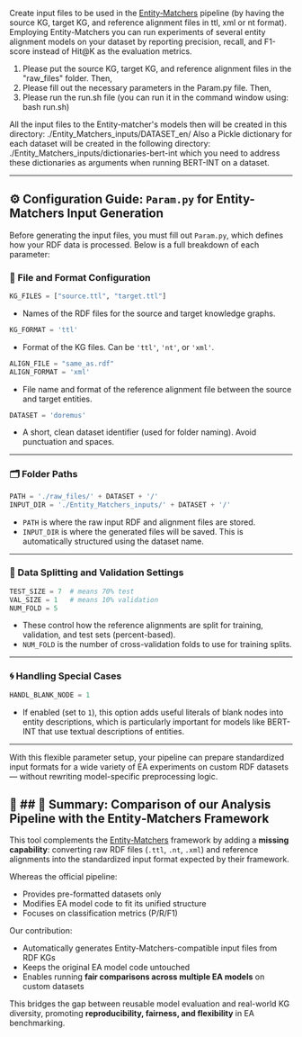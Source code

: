 Create input files to be used in the [Entity‑Matchers](https://github.com/epfl-dlab/entity-matchers) pipeline (by having the source KG, target KG, and reference alignment files in ttl, xml or nt format). Employing Entity-Matchers you can run experiments of several entity alignment models on your dataset by reporting precision, recall, and F1-score instead of Hit@K as the evaluation metrics.

1. Please put the source KG, target KG, and reference alignment files in the "raw_files" folder. Then,
2. Please fill out the necessary parameters in the Param.py file. Then,
3. Please run the run.sh file (you can run it in the command window using: bash run.sh) 

All the input files to the Entity-matcher's models then will be created in this directory: ./Entity_Matchers_inputs/DATASET_en/
Also a Pickle dictionary for each dataset will be created in the following directory: ./Entity_Matchers_inputs/dictionaries-bert-int which you need to address these dictionaries as arguments when running BERT-INT on a dataset.

---

## ⚙️ Configuration Guide: `Param.py` for Entity-Matchers Input Generation

Before generating the input files, you must fill out `Param.py`, which defines how your RDF data is processed. Below is a full breakdown of each parameter:

### 📂 File and Format Configuration
```python
KG_FILES = ["source.ttl", "target.ttl"]
```
- Names of the RDF files for the source and target knowledge graphs.

```python
KG_FORMAT = 'ttl'
```
- Format of the KG files. Can be `'ttl'`, `'nt'`, or `'xml'`.

```python
ALIGN_FILE = "same_as.rdf"
ALIGN_FORMAT = 'xml'
```
- File name and format of the reference alignment file between the source and target entities.

```python
DATASET = 'doremus'
```
- A short, clean dataset identifier (used for folder naming). Avoid punctuation and spaces.

---

### 🗂 Folder Paths
```python
PATH = './raw_files/' + DATASET + '/'
INPUT_DIR = './Entity_Matchers_inputs/' + DATASET + '/'
```
- `PATH` is where the raw input RDF and alignment files are stored.
- `INPUT_DIR` is where the generated files will be saved. This is automatically structured using the dataset name.

---

### 🧪 Data Splitting and Validation Settings
```python
TEST_SIZE = 7  # means 70% test
VAL_SIZE = 1   # means 10% validation
NUM_FOLD = 5
```
- These control how the reference alignments are split for training, validation, and test sets (percent-based).
- `NUM_FOLD` is the number of cross-validation folds to use for training splits.

---

### 🌀 Handling Special Cases
```python
HANDL_BLANK_NODE = 1
```
- If enabled (set to `1`), this option adds useful literals of blank nodes into entity descriptions, which is particularly important for models like BERT-INT that use textual descriptions of entities.

---

With this flexible parameter setup, your pipeline can prepare standardized input formats for a wide variety of EA experiments on custom RDF datasets — without rewriting model-specific preprocessing logic.



## 📌 ## 📌 Summary: Comparison of our Analysis Pipeline with the Entity‑Matchers Framework

This tool complements the [Entity‑Matchers](https://github.com/epfl-dlab/entity-matchers) framework by adding a **missing capability**: converting raw RDF files (`.ttl`, `.nt`, `.xml`) and reference alignments into the standardized input format expected by their framework.

Whereas the official pipeline:
- Provides pre-formatted datasets only
- Modifies EA model code to fit its unified structure
- Focuses on classification metrics (P/R/F1)

Our contribution:
- Automatically generates Entity-Matchers-compatible input files from RDF KGs
- Keeps the original EA model code untouched
- Enables running **fair comparisons across multiple EA models** on custom datasets

This bridges the gap between reusable model evaluation and real-world KG diversity, promoting **reproducibility, fairness, and flexibility** in EA benchmarking.

